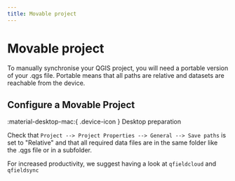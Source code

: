 ```yaml
---
title: Movable project
---
```


# Movable project

To manually synchronise your QGIS project, you will need a portable
version of your .qgs file. Portable means that all paths are relative
and datasets are reachable from the device.


## Configure a Movable Project
:material-desktop-mac:{ .device-icon } Desktop preparation

Check that
`Project --> Project Properties --> General --> Save paths`
is set to "Relative" and that all required data
files are in the same folder like the .qgs file or in a subfolder.

For increased productivity, we suggest having a look at
`qfieldcloud` and `qfieldsync`
